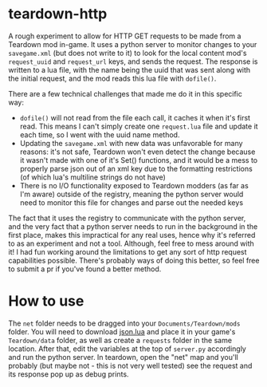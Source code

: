 # teardown-http
A rough experiment to allow for HTTP GET requests to be made from a Teardown mod in-game. It uses a python server to monitor changes to your `savegame.xml` (but does not write to it) to look for the local content mod's `request_uuid` and `request_url` keys, and sends the request. The response is written to a lua file, with the name being the uuid that was sent along with the initial request, and the mod reads this lua file with `dofile()`.

There are a few technical challenges that made me do it in this specific way:
- `dofile()` will not read from the file each call, it caches it when it's first read. This means I can't simply create one `request.lua` file and update it each time, so I went with the uuid name method.
- Updating the `savegame.xml` with new data was unfavorable for many reasons: it's not safe, Teardown won't even detect the change because it wasn't made with one of it's Set() functions, and it would be a mess to properly parse json out of an xml key due to the formatting restrictions (of which lua's multiline strings do not have)
- There is no I/O functionality exposed to Teardown modders (as far as I'm aware) outside of the registry, meaning the python server would need to monitor this file for changes and parse out the needed keys

The fact that it uses the registry to communicate with the python server, and the very fact that a python server needs to run in the background in the first place, makes this impractical for any real uses, hence why it's referred to as an experiment and not a tool. Although, feel free to mess around with it! I had fun working around the limitations to get any sort of http request capabilities possible. There's probably ways of doing this better, so feel free to submit a pr if you've found a better method.

# How to use

The `net` folder needs to be dragged into your `Documents/Teardown/mods` folder. You will need to download [json.lua](https://github.com/rxi/json.lua) and place it in your game's `Teardown/data` folder, as well as create a `requests` folder in the same location. After that, edit the variables at the top of `server.py` accordingly and run the python server. In teardown, open the "net" map and you'll probably (but maybe not - this is not very well tested) see the request and its response pop up as debug prints.
